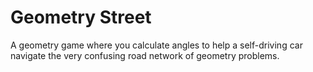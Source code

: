 # Geometry Street

A geometry game where you calculate angles to help a self-driving car navigate
the very confusing road network of geometry problems.